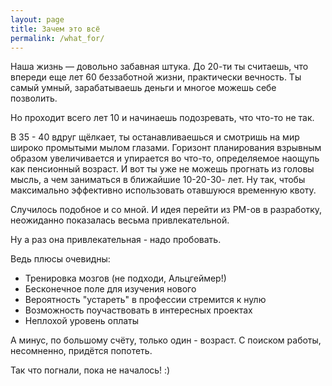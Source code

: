 ```yaml
---
layout: page
title: Зачем это всё
permalink: /what_for/
---
```

Наша жизнь &mdash; довольно забавная штука. До 20-ти ты считаешь, что впереди еще лет 60 беззаботной жизни, практически вечность. Ты самый умный, зарабатываешь деньги и многое можешь себе позволить.

Но проходит всего лет 10 и начинаешь подозревать, что что-то не так.

В 35 - 40 вдруг щёлкает, ты останавливаешься и смотришь на мир широко промытыми мылом глазами. Горизонт планирования взрывным образом увеличивается и упирается во что-то, определяемое наощупь как пенсионный возраст. И вот ты уже не можешь прогнать из головы мысль, а чем заниматься в ближайшие 10-20-30- лет. Ну так, чтобы максимально эффективно использовать отавшуюся временную квоту.

Случилось подобное и со мной. И идея перейти из PM-ов в разработку, неожиданно показалась весьма привлекательной. 

Ну а раз она привлекательная - надо пробовать.

Ведь плюсы очевидны:
* Тренировка мозгов (не подходи, Альцгеймер!)
* Бесконечное поле для изучения нового
* Вероятность "устареть" в профессии стремится к нулю
* Возможность поучаствовать в интересных проектах
* Неплохой уровень оплаты

А минус, по большому счёту, только один - возраст.
С поиском работы, несомненно, придётся попотеть.

Так что погнали, пока не началось! :)
